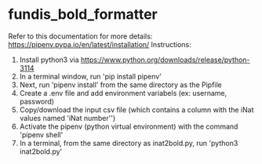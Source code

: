 # fundis_bold_formatter
Refer to this documentation for more details: https://pipenv.pypa.io/en/latest/installation/
Instructions:
1. Install python3 via https://www.python.org/downloads/release/python-3114
2. In a terminal window, run 'pip install pipenv'
3. Next, run 'pipenv install' from the same directory as the Pipfile
4. Create a .env file and add environment variabels (ex: username, password)
5. Copy/download the input csv file (which contains a column with the iNat values named 'iNat number'')
6. Activate the pipenv (python virtual environment) with the command 'pipenv shell'
7. In a terminal, from the same directory as inat2bold.py, run 'python3 inat2bold.py'
